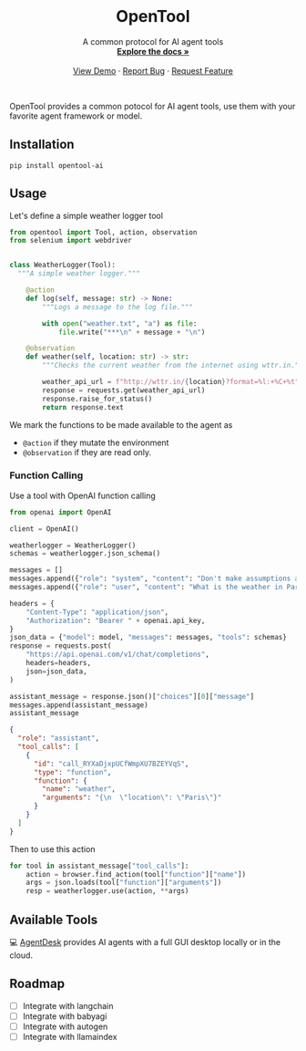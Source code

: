 <!-- PROJECT LOGO -->
<br />
<p align="center">
  <!-- <a href="https://github.com/agentsea/skillpacks">
    <img src="https://project-logo.png" alt="Logo" width="80">
  </a> -->

  <h1 align="center">OpenTool</h1>

  <p align="center">
    A common protocol for AI agent tools
    <br />
    <a href="https://github.com/agentsea/opentool"><strong>Explore the docs »</strong></a>
    <br />
    <br />
    <a href="https://github.com/agentsea/opentool">View Demo</a>
    ·
    <a href="https://github.com/agentsea/opentool/issues">Report Bug</a>
    ·
    <a href="https://github.com/agentsea/opentool/issues">Request Feature</a>
  </p>
  <br>
</p>

OpenTool provides a common potocol for AI agent tools, use them with your favorite agent framework or model.

## Installation

```
pip install opentool-ai
```

## Usage

Let's define a simple weather logger tool

```python
from opentool import Tool, action, observation
from selenium import webdriver


class WeatherLogger(Tool):
  """A simple weather logger."""

    @action
    def log(self, message: str) -> None:
        """Logs a message to the log file."""

        with open("weather.txt", "a") as file:
            file.write("***\n" + message + "\n")

    @observation
    def weather(self, location: str) -> str:
        """Checks the current weather from the internet using wttr.in."""

        weather_api_url = f"http://wttr.in/{location}?format=%l:+%C+%t"
        response = requests.get(weather_api_url)
        response.raise_for_status()
        return response.text

```

We mark the functions to be made available to the agent as

- `@action` if they mutate the environment
- `@observation` if they are read only.

### Function Calling

Use a tool with OpenAI function calling

```python
from openai import OpenAI

client = OpenAI()

weatherlogger = WeatherLogger()
schemas = weatherlogger.json_schema()

messages = []
messages.append({"role": "system", "content": "Don't make assumptions about what values to plug into functions. Ask for clarification if a user request is ambiguous."})
messages.append({"role": "user", "content": "What is the weather in Paris?"})

headers = {
    "Content-Type": "application/json",
    "Authorization": "Bearer " + openai.api_key,
}
json_data = {"model": model, "messages": messages, "tools": schemas}
response = requests.post(
    "https://api.openai.com/v1/chat/completions",
    headers=headers,
    json=json_data,
)

assistant_message = response.json()["choices"][0]["message"]
messages.append(assistant_message)
assistant_message
```

```json
{
  "role": "assistant",
  "tool_calls": [
    {
      "id": "call_RYXaDjxpUCfWmpXU7BZEYVqS",
      "type": "function",
      "function": {
        "name": "weather",
        "arguments": "{\n  \"location\": \"Paris\"}"
      }
    }
  ]
}
```

Then to use this action

```python
for tool in assistant_message["tool_calls"]:
    action = browser.find_action(tool["function"]["name"])
    args = json.loads(tool["function"]["arguments"])
    resp = weatherlogger.use(action, **args)
```

## Available Tools

:computer: [AgentDesk](https://github.com/agentsea/agentdesk) provides AI agents with a full GUI desktop locally or in the cloud.

## Roadmap

- [ ] Integrate with langchain
- [ ] Integrate with babyagi
- [ ] Integrate with autogen
- [ ] Integrate with llamaindex
